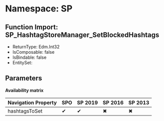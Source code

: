 # Namespace: SP

## Function Import: SP_HashtagStoreManager_SetBlockedHashtags

- ReturnType: Edm.Int32
- IsComposable: false
- IsBindable: false
- EntitySet: 

## Parameters

**Availability matrix**

Navigation Property | SPO | SP 2019 | SP 2016 | SP 2013
----------|-----|---------|---------|--------
hashtagsToSet | ✔ | ✔ | ✖ | ✖
